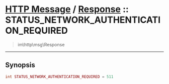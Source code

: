 # [HTTP Message](http.md) / [Response](http-Response.md) :: STATUS_NETWORK_AUTHENTICATION_REQUIRED
 > im\http\msg\Response
____

## Synopsis
```php
int STATUS_NETWORK_AUTHENTICATION_REQUIRED = 511
```
